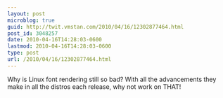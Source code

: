 ```yaml
---
layout: post
microblog: true
guid: http://twit.vmstan.com/2010/04/16/12302877464.html
post_id: 3048257
date: 2010-04-16T14:28:03-0600
lastmod: 2010-04-16T14:28:03-0600
type: post
url: /2010/04/16/12302877464.html
---
```

Why is Linux font rendering still so bad? With all the advancements they make in all the distros each release, why not work on THAT!

